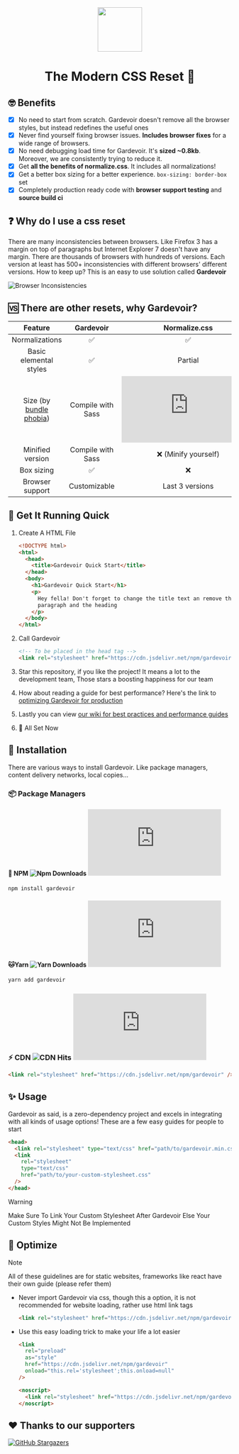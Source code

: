 <!-- markdownlint-disable-next-line -->
<div align="center"><img height="100px" width="100px" src="https://github.com/krshoss/gardevoir/raw/main/.github/assets/gardevoir.png"><br><h1>The Modern CSS Reset 🚀</h5></div>

## 🤓 Benefits

- [x] No need to start from scratch. Gardevoir doesn't remove all the browser styles, but instead redefines the useful ones
- [x] Never find yourself fixing browser issues. **Includes browser fixes** for a wide range of browsers.
- [x] No need debugging load time for Gardevoir. It's **sized ~0.8kb**. Moreover, we are consistently trying to reduce it.
- [x] Get **all the benefits of normalize.css**. It includes all normalizations!
- [x] Get a better box sizing for a better experience. `box-sizing: border-box` set
- [x] Completely production ready code with **browser support testing** and **source build ci**

## ❓ Why do I use a css reset

There are many inconsistencies between browsers. Like Firefox 3 has a margin on top of paragraphs but Internet Explorer 7 doesn't have any margin. There are thousands of browsers with hundreds of versions. Each version at least has 500+ inconsistencies with different browsers' different versions. How to keep up? This is an easy to use solution called **Gardevoir**

![Browser Inconsistencies](https://github.com/krshoss/gardevoir/raw/main/.github/assets/css_reset.png)

## 🆚 There are other resets, why Gardevoir?

|                       Feature                       |                                                      Gardevoir                                                      |                                                     Normalize.css                                                      |                                                     Sanitize.css                                                      |                                                       Reset.css                                                       |
| :-------------------------------------------------: | :-----------------------------------------------------------------------------------------------------------------: | :--------------------------------------------------------------------------------------------------------------------: | :-------------------------------------------------------------------------------------------------------------------: | :-------------------------------------------------------------------------------------------------------------------: |
|                   Normalizations                    |                                                         ✅                                                          |                                                           ✅                                                           |                                                          ✅                                                           |                                                          ❌                                                           |
|               Basic elemental styles                |                                                         ✅                                                          |                                                        Partial                                                         |                                                          ✅                                                           |                                                          ❌                                                           |
| Size (by [bundle phobia](http://bundlephobia.com/)) | Compile with Sass | ![GitHub file size in bytes](https://img.shields.io/github/size/necolas/normalize.css/normalize.css?style=flat-square) | ![GitHub file size in bytes](https://img.shields.io/github/size/csstools/sanitize.css/sanitize.css?style=flat-square) | ![GitHub file size in bytes](https://img.shields.io/github/size/shannonmoeller/reset-css/reset.css?style=flat-square) |
|                  Minified version                   |    Compile with Sass    |                                                  ❌ (Minify yourself)                                                  |                                                  ❌(Minify yourself)                                                  |                                                  ❌(Minify yourself)                                                  |     |
|                     Box sizing                      |                                                         ✅                                                          |                                                           ❌                                                           |                                                          ✅                                                           |                                                          ❌                                                           |
|                   Browser support                   |                                                    Customizable                                                     |                                                    Last 3 versions                                                     |                                                    Last 3 versions                                                    |                                                        Unknown                                                        |

## 🚀 Get It Running Quick

1. Create A HTML File

   ```html
   <!DOCTYPE html>
   <html>
     <head>
       <title>Gardevoir Quick Start</title>
     </head>
     <body>
       <h1>Gardevoir Quick Start</h1>
       <p>
         Hey fella! Don't forget to change the title text an remove this
         paragraph and the heading
       </p>
     </body>
   </html>
   ```

2. Call Gardevoir

   ```html
   <!-- To be placed in the head tag -->
   <link rel="stylesheet" href="https://cdn.jsdelivr.net/npm/gardevoir" />
   ```

3. Star this repository, if you like the project! It means a lot to the development team, Those stars a boosting happiness for our team

4. How about reading a guide for best performance? Here's the link to [optimizing Gardevoir for production](#-optimize)

5. Lastly you can view [our wiki for best practices and performance guides](https://github.com/krshoss/gardevoir/wiki/Performance)

6. 🥳 All Set Now

## 🌟 Installation

There are various ways to install Gardevoir. Like package managers, content delivery networks, local copies...

### 📦 Package Managers

#### 💝 **NPM** ![Npm Downloads](https://img.shields.io/npm/dt/gardevoir?style=flat-square) ![Npm Downloads](https://img.shields.io/npm/dt/reseter.css?style=flat-square)

```bash
npm install gardevoir
```

#### 🐱**Yarn** ![Yarn Downloads](https://img.shields.io/npm/dt/gardevoir?style=flat-square) ![Npm Downloads](https://img.shields.io/npm/dt/reseter.css?style=flat-square)

```bash
yarn add gardevoir
```

### ⚡ CDN ![CDN Hits](https://img.shields.io/jsdelivr/npm/hy/gardevoir?style=flat-square) ![CDN Hits](https://img.shields.io/jsdelivr/npm/hy/reseter.css?style=flat-square)

```html
<link rel="stylesheet" href="https://cdn.jsdelivr.net/npm/gardevoir" />
```

## ✨ Usage

Gardevoir as said, is a zero-dependency project and excels in integrating with all kinds of usage options! These are a few easy guides for people to start

```html
<head>
  <link rel="stylesheet" type="text/css" href="path/to/gardevoir.min.css" />
  <link
    rel="stylesheet"
    type="text/css"
    href="path/to/your-custom-stylesheet.css"
  />
</head>
```

> [!Warning]
>
> Make Sure To Link Your Custom Stylesheet After Gardevoir Else Your Custom Styles Might Not Be Implemented

## 🚅 Optimize

> [!Note]
> All of these guidelines are for static websites, frameworks like react have their own guide (please refer them)

- Never import Gardevoir via css, though this a option, it is not recommended for website loading, rather use html link tags

  ```html
  <link rel="stylesheet" href="https://cdn.jsdelivr.net/npm/gardevoir" />
  ```

- Use this easy loading trick to make your life a lot easier

  ```html
  <link
    rel="preload"
    as="style"
    href="https://cdn.jsdelivr.net/npm/gardevoir"
    onload="this.rel='stylesheet';this.onload=null"
  />

  <noscript>
    <link rel="stylesheet" href="https://cdn.jsdelivr.net/npm/gardevoir" />
  </noscript>
  ```

## ❤ Thanks to our supporters

[![GitHub Stargazers](https://reporoster.com/stars/krshoss/gardevoir)](https://github.com/krshoss/gardevoir/stargazers)
